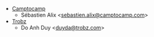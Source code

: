 - [Camptocamp](https://www.camptocamp.com)
  - Sébastien Alix \<<sebastien.alix@camptocamp.com>\>
- [Trobz](https://www.trobz.com)
  - Do Anh Duy \<<duyda@trobz.com>\>
